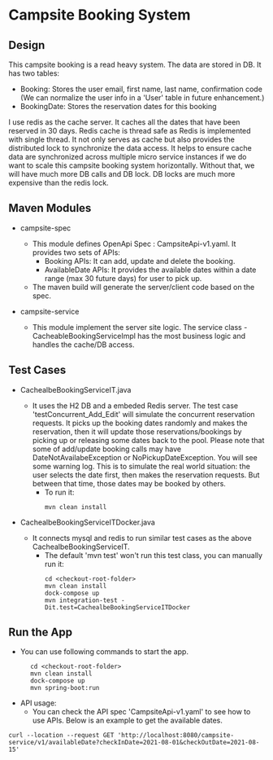 # Campsite Booking System
## Design
This campsite booking is a read heavy system. The data are stored in DB.
It has two tables:
- Booking: Stores the user email, first name, last name, confirmation code 
  (We can normalize the user info in a 'User' table in future enhancement.)
- BookingDate: Stores the reservation dates for this booking

I use redis as the cache server. It caches
all the dates that have been reserved in 30 days. Redis cache is thread safe as Redis is implemented with single thread.
It not only serves as cache but also provides the distributed lock to synchronize the data access. 
It helps to ensure cache data are synchronized across multiple micro service instances if we do want to scale this campsite 
booking system horizontally. Without that, we will have much more DB calls and DB lock. 
DB locks are much more expensive than the redis lock.


## Maven Modules 
 - campsite-spec
   - This module defines OpenApi Spec : CampsiteApi-v1.yaml. It provides two sets of APIs:
     - Booking APIs:
       It can add, update and delete the booking.
     - AvailableDate APIs:
       It provides the available dates within a date range (max 30 future days) for user to pick up.
   - The maven build will generate the server/client code based on the spec.
 
 - campsite-service
   - This module implement the server site logic. The service class - CacheableBookingServiceImpl
    has the most business logic and handles the cache/DB access.
     
## Test Cases
  - CachealbeBookingServiceIT.java
    - It uses the H2 DB and a embeded Redis server. The test case 'testConcurrent_Add_Edit' 
      will simulate the concurrent reservation requests. It picks up the booking dates randomly 
      and makes the reservation, then it will update those reservations/bookings by picking up or releasing 
      some dates back to the pool. Please note that some of add/update booking calls may have 
      DateNotAvailabeException or NoPickupDateException. You will see some warning log. This is to simulate the real 
      world situation: the user selects the date first, then makes the reservation requests. But between that time, 
      those dates may be booked by others.
      - To run it:
        ```
        mvn clean install
        ```
        
  - CachealbeBookingServiceITDocker.java
    - It connects mysql and redis to run similar test cases as the above CachealbeBookingServiceIT. 
      - The default 'mvn test' won't run this test class, you can manually run it:
        ```
        cd <checkout-root-folder>
        mvn clean install
        dock-compose up
        mvn integration-test -Dit.test=CachealbeBookingServiceITDocker
        ```
      
## Run the App
  - You can use following commands to start the app.
  ```
        cd <checkout-root-folder>
        mvn clean install
        dock-compose up
        mvn spring-boot:run
``` 
  - API usage:
    - You can check the API spec 'CampsiteApi-v1.yaml' to see how to use APIs. Below is an example to get the available dates.
   ```
curl --location --request GET 'http://localhost:8080/campsite-service/v1/availableDate?checkInDate=2021-08-01&checkOutDate=2021-08-15'
```

